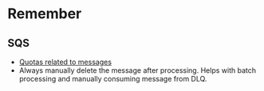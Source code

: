 # Remember

## SQS

- [Quotas related to messages](https://docs.aws.amazon.com/AWSSimpleQueueService/latest/SQSDeveloperGuide/quotas-messages.html)
- Always manually delete the message after processing. Helps with batch processing and manually consuming message from DLQ.
